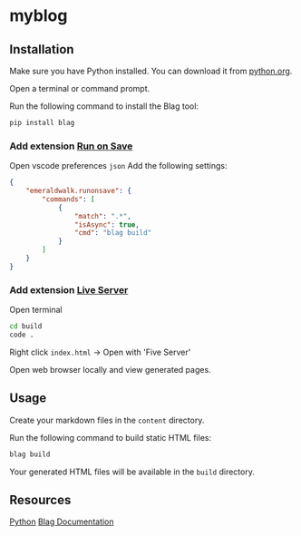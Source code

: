 # myblog

## Installation
Make sure you have Python installed. You can download it from [python.org](https://www.python.org/downloads/).

Open a terminal or command prompt.

Run the following command to install the Blag tool:
```bash
pip install blag
```

### Add extension [Run on Save](https://marketplace.visualstudio.com/items?itemName=emeraldwalk.RunOnSave)

Open vscode preferences `json`
Add the following settings: 
```json
{
    "emeraldwalk.runonsave": {
        "commands": [
            {
                "match": ".*",
                "isAsync": true,
                "cmd": "blag build"
            }
        ]
    }
}
```

### Add extension [Live Server](https://marketplace.visualstudio.com/items?itemName=ritwickdey.LiveServer)

Open terminal 
```bash
cd build
code .
```
Right click `index.html` -> Open with 'Five Server'

Open web browser locally and view generated pages.  

## Usage
Create your markdown files in the `content` directory.

Run the following command to build static HTML files:
```bash
blag build
```
Your generated HTML files will be available in the `build` directory.

## Resources
[Python](https://www.python.org/)
[Blag Documentation](https://blag.readthedocs.io/en/latest/)